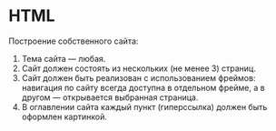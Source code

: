 # HTML
Построение собственного сайта:
1. Тема сайта — любая.
2. Сайт должен состоять из нескольких (не менее 3) страниц.
3. Сайт должен быть реализован с использованием фреймов: навигация по сайту всегда доступна в отдельном фрейме, а в другом — открывается выбранная страница.
4. В оглавлении сайта каждый пункт (гиперссылка) должен быть оформлен картинкой.

